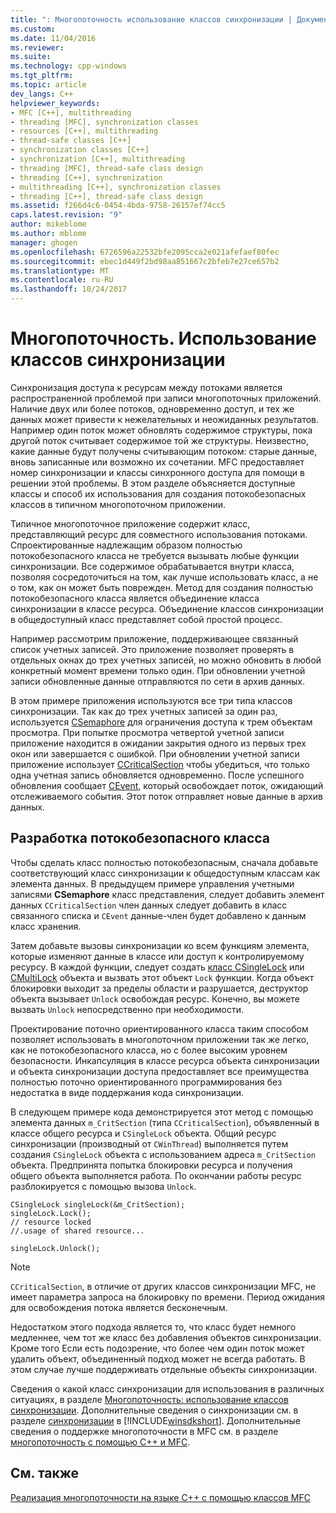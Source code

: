 ```yaml
---
title: ": Многопоточность использование классов синхронизации | Документы Microsoft"
ms.custom: 
ms.date: 11/04/2016
ms.reviewer: 
ms.suite: 
ms.technology: cpp-windows
ms.tgt_pltfrm: 
ms.topic: article
dev_langs: C++
helpviewer_keywords:
- MFC [C++], multithreading
- threading [MFC], synchronization classes
- resources [C++], multithreading
- thread-safe classes [C++]
- synchronization classes [C++]
- synchronization [C++], multithreading
- threading [MFC], thread-safe class design
- threading [C++], synchronization
- multithreading [C++], synchronization classes
- threading [C++], thread-safe class design
ms.assetid: f266d4c6-0454-4bda-9758-26157ef74cc5
caps.latest.revision: "9"
author: mikeblome
ms.author: mblome
manager: ghogen
ms.openlocfilehash: 6726596a22532bfe2095cca2e021afefaef80fec
ms.sourcegitcommit: ebec1d449f2bd98aa851667c2bfeb7e27ce657b2
ms.translationtype: MT
ms.contentlocale: ru-RU
ms.lasthandoff: 10/24/2017
---
```

# <a name="multithreading-how-to-use-the-synchronization-classes"></a>Многопоточность. Использование классов синхронизации
Синхронизация доступа к ресурсам между потоками является распространенной проблемой при записи многопоточных приложений. Наличие двух или более потоков, одновременно доступ, и тех же данных может привести к нежелательных и неожиданных результатов. Например один поток может обновлять содержимое структуры, пока другой поток считывает содержимое той же структуры. Неизвестно, какие данные будут получены считывающим потоком: старые данные, вновь записанные или возможно их сочетании. MFC предоставляет номер синхронизации и классы синхронного доступа для помощи в решении этой проблемы. В этом разделе объясняется доступные классы и способ их использования для создания потокобезопасных классов в типичном многопоточном приложении.  
  
 Типичное многопоточное приложение содержит класс, представляющий ресурс для совместного использования потоками. Спроектированные надлежащим образом полностью потокобезопасного класса не требуется вызывать любые функции синхронизации. Все содержимое обрабатывается внутри класса, позволяя сосредоточиться на том, как лучше использовать класс, а не о том, как он может быть поврежден. Метод для создания полностью потокобезопасного класса является объединение класса синхронизации в классе ресурса. Объединение классов синхронизации в общедоступный класс представляет собой простой процесс.  
  
 Например рассмотрим приложение, поддерживающее связанный список учетных записей. Это приложение позволяет проверять в отдельных окнах до трех учетных записей, но можно обновить в любой конкретный момент времени только один. При обновлении учетной записи обновленные данные отправляются по сети в архив данных.  
  
 В этом примере приложения используются все три типа классов синхронизации. Так как до трех учетных записей за один раз, используется [CSemaphore](../mfc/reference/csemaphore-class.md) для ограничения доступа к трем объектам просмотра. При попытке просмотра четвертой учетной записи приложение находится в ожидании закрытия одного из первых трех окон или завершается с ошибкой. При обновлении учетной записи приложение использует [CCriticalSection](../mfc/reference/ccriticalsection-class.md) чтобы убедиться, что только одна учетная запись обновляется одновременно. После успешного обновления сообщает [CEvent](../mfc/reference/cevent-class.md), который освобождает поток, ожидающий отслеживаемого события. Этот поток отправляет новые данные в архив данных.  
  
##  <a name="_mfc_designing_a_thread.2d.safe_class"></a>Разработка потокобезопасного класса  
 Чтобы сделать класс полностью потокобезопасным, сначала добавьте соответствующий класс синхронизации к общедоступным классам как элемента данных. В предыдущем примере управления учетными записями **CSemaphore** класс представления, следует добавить элемент данных `CCriticalSection` член данных следует добавить в класс связанного списка и `CEvent` данные-член будет добавлено к данным класс хранения.  
  
 Затем добавьте вызовы синхронизации ко всем функциям элемента, которые изменяют данные в классе или доступ к контролируемому ресурсу. В каждой функции, следует создать [класс CSingleLock](../mfc/reference/csinglelock-class.md) или [CMultiLock](../mfc/reference/cmultilock-class.md) объекта и вызвать этот объект `Lock` функции. Когда объект блокировки выходит за пределы области и разрушается, деструктор объекта вызывает `Unlock` освобождая ресурс. Конечно, вы можете вызвать `Unlock` непосредственно при необходимости.  
  
 Проектирование поточно ориентированного класса таким способом позволяет использовать в многопоточном приложении так же легко, как не потокобезопасного класса, но с более высоким уровнем безопасности. Инкапсуляция в классе ресурса объекта синхронизации и объекта синхронизации доступа предоставляет все преимущества полностью поточно ориентированного программирования без недостатка в виде поддержания кода синхронизации.  
  
 В следующем примере кода демонстрируется этот метод с помощью элемента данных `m_CritSection` (типа `CCriticalSection`), объявленный в классе общего ресурса и `CSingleLock` объекта. Общий ресурс синхронизации (производный от `CWinThread`) выполняется путем создания `CSingleLock` объекта с использованием адреса `m_CritSection` объекта. Предпринята попытка блокировки ресурса и получения общего объекта выполняется работа. По окончании работы ресурс разблокируется с помощью вызова `Unlock`.  
  
```  
CSingleLock singleLock(&m_CritSection);  
singleLock.Lock();  
// resource locked  
//.usage of shared resource...  
  
singleLock.Unlock();  
```  
  
> [!NOTE]
>  `CCriticalSection`, в отличие от других классов синхронизации MFC, не имеет параметра запроса на блокировку по времени. Период ожидания для освобождения потока является бесконечным.  
  
 Недостатком этого подхода является то, что класс будет немного медленнее, чем тот же класс без добавления объектов синхронизации. Кроме того Если есть подозрение, что более чем один поток может удалить объект, объединенный подход может не всегда работать. В этом случае лучше поддерживать отдельные объекты синхронизации.  
  
 Сведения о какой класс синхронизации для использования в различных ситуациях, в разделе [Многопоточность: использование классов синхронизации](../parallel/multithreading-when-to-use-the-synchronization-classes.md). Дополнительные сведения о синхронизации см. в разделе [синхронизации](http://msdn.microsoft.com/library/windows/desktop/ms686353) в [!INCLUDE[winsdkshort](../atl-mfc-shared/reference/includes/winsdkshort_md.md)]. Дополнительные сведения о поддержке многопоточности в MFC см. в разделе [многопоточность с помощью C++ и MFC](../parallel/multithreading-with-cpp-and-mfc.md).  
  
## <a name="see-also"></a>См. также  
 [Реализация многопоточности на языке C++ с помощью классов MFC](../parallel/multithreading-with-cpp-and-mfc.md)